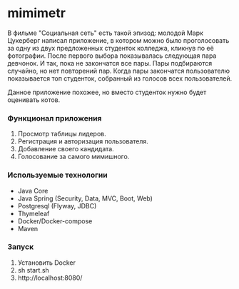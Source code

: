 # mimimetr
В фильме "Социальная сеть" есть такой эпизод: молодой Марк Цукерберг написал приложение, в котором можно было проголосовать за одну из двух предложенных студенток колледжа, кликнув по её фотографии. После первого выбора показывалась следующая пара девчонок. И так, пока не закончатся все пары. Пары подбираются случайно, но нет повторений пар.
Когда пары закончатся пользователю показывается топ студенток, собранный из голосов всех пользователей.

Данное приложение похожее, но вместо студенток нужно будет оценивать котов.

### Функционал приложения
1. Просмотр таблицы лидеров.
2. Регистрация и авторизация пользователя.
3. Добавление своего кандидата.
4. Голосование за самого мимишного.

### Используемые технологии
- Java Core
- Java Spring (Security, Data, MVC, Boot, Web)
- Postgresql (Flyway, JDBC)
- Thymeleaf
- Docker/Docker-compose
- Maven

### Запуск
1. Установить Docker
2. sh start.sh
3. http://localhost:8080/
